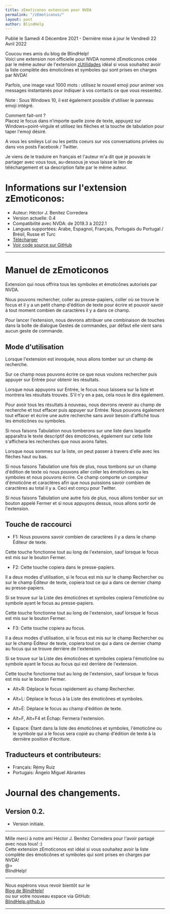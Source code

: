```yaml
---
title: zEmoticonos extension pour NVDA
permalink: "/zEmoticonos/"
layout: post
author: BlindHelp
---
```


<footer>Publié le Samedi 4 Décembre 2021 - Dernière mise à jour le Vendredi 22 Avril 2022</footer>

Coucou mes amis du blog de BlindHelp!    
Voici une extension non officielle  pour NVDA nommé zEmoticonos créée par le même auteur de l'extension [zUtilidades](https://blindhelp.github.io/zUtilidades/) idéal si vous souhaitez avoir la liste complète des émoticônes et symboles qui sont prises en charges  par NVDA!    

Parfois, une image vaut 1000 mots : utilisez le nouvel emoji pour animer vos messages instantanés pour indiquer à vos contacts ce que vous ressentez.    

Note : Sous Windows 10, il est également possible d'utiliser le panneau emoji intégré.    

Comment fait-ont ?    
Placez le focus dans n’importe quelle zone de texte, appuyez sur Windows+point-virgule et utilisez les flèches et la touche de tabulation pour taper l'emoji désiré.    

A vous les smileys Lol ou les petits coeurs sur vos conversations privées ou dans vos posts Facebook / Twitter.

Je viens de le traduire en français et l'auteur m'a dit que je pouvais le partager avec vous tous, au-dessous je vous laisse le lien de téléchargement et sa description faite par le même auteur.    

# Informations sur l'extension zEmoticonos: #

* Auteur: <span lang="es">Héctor J. Benítez Corredera</span>
* Version actuelle: 0.4
* Compatibilité avec NVDA: de 2019.3 à 2022.1
* Langues supportées: Arabe, Espagnol, Français, Portugais du Portugal / Brésil, Russe et Turc
* [Télécharger](https://nvda.es/files/get.php?file=zEmoticonos)
* [Voir code source sur GitHub](https://github.com/hxebolax/zEmoticonos)

---

# Manuel de zEmoticonos
Extension qui nous offrira tous les symboles et émoticônes autorisés par NVDA.

Nous pouvons rechercher, coller au presse-papiers, coller où se trouve le focus et il y a un petit champ d'édition de texte pour écrire et pouvoir savoir à tout moment combien de caractères il y a dans ce champ.

Pour lancer l'extension, nous devrons attribuer une combinaison de touches dans la boîte de dialogue Gestes de commandes, par défaut elle vient sans aucun geste de commande.

## Mode d'utilisation

Lorsque l'extension est invoquée, nous allons tomber sur un champ de recherche.

Sur ce champ nous pouvons écrire ce que nous voulons rechercher puis appuyer sur Entrée pour obtenir les résultats.

Lorsque nous appuyons sur Entrée, le focus nous laissera sur la liste et montrera les résultats trouvés. S'il n'y en a pas, cela nous le dira également.

Pour avoir tous les résultats à nouveau, nous devrons revenir au champ de recherche et tout effacer puis appuyer sur Entrée. Nous pouvons également tout effacer et écrire une autre recherche sans avoir besoin d'affiché tous les émoticônes ou symboles.

Si nous faisons Tabulation nous tomberons sur une liste dans laquelle apparaîtra le texte descriptif des émoticônes, également sur cette liste  s'affichera les recherches que nous avons faites.

Lorsque nous sommes sur la liste, on peut passer à travers d'elle avec les flèches haut ou bas.

Si nous faisons Tabulation une fois de plus, nous tombons sur un champ d'édition de texte où nous pouvons aller coller les émoticônes ou les symboles et nous pouvons écrire. Ce champ comporte un compteur d'émoticône et caractères afin que nous puissions savoir combien de caractères au total il y a. Ceci est conçu pour Twitter.

Si nous faisons Tabulation une autre fois de plus, nous allons tomber sur un bouton appelé Fermer et si nous appuyons dessus, nous allons sortir de l'extension.

## Touche de raccourci

* F1: Nous pouvons savoir combien de caractères il y a dans le champ Éditeur de texte.

Cette touche fonctionne tout au long de l'extension, sauf lorsque le focus est mis sur le bouton Fermer.

* F2: Cette touche copiera dans le presse-papiers.

Il a deux modes d'utilisation, si le focus est mis sur le champ Rechercher ou sur le champ Éditeur de texte, copiera  tout ce qui a dans ce dernier champ au presse-papiers.

Si se trouve sur la Liste des émoticônes et symboles copiera l'émoticône ou symbole  ayant le focus  au presse-papiers.

Cette touche fonctionne tout au long de l'extension, sauf lorsque le focus est mis sur le bouton Fermer.

* F3: Cette touche copiera au focus.

Il a deux modes d'utilisation, si le focus est mis sur le champ Rechercher ou sur le champ Éditeur de texte, copiera  tout ce qui a dans ce dernier champ au focus qui se trouve derrière de l'extension.

Si se trouve sur la Liste des émoticônes et symboles  copiera l'émoticône ou symbole  ayant le focus au focus qui est derrière de l'extension.

Cette touche fonctionne tout au long de l'extension, sauf lorsque le focus est mis sur le bouton Fermer.

* Alt+R: Déplace le focus rapidement au champ Rechercher.

* Alt+L: Déplace le focus à la Liste des émoticônes et symboles.

* Alt+É: Déplace le focus au champ d'édition de texte.

* Alt+F, Alt+F4 et Échap: Fermera l'extension.

* Espace: Étant dans la liste des émoticônes et symboles, l'émoticône ou le symbole qui a le focus sera copié au champ d'édition de texte à la dernière position d'écriture.

## Traducteurs et contributeurs:

* Français: Rémy Ruiz
* Portugais: Ângelo Miguel Abrantes
# Journal des changements.
## Version 0.2.
* Version initiale.

---

Mille merci à notre ami <span lang="es">Héctor J. Benítez Corredera</span> pour l'avoir partagé avec nous tous! :)    
Cette extension zEmoticonos est idéal si vous souhaitez avoir la liste complète des émoticônes et symboles qui sont prises en charges  par NVDA!    
    @+    
BlindHelp!    

---

Nous espérons vous revoir bientôt sur le      
[Blog de BlindHelp!](http://blindhelp.blogspot.fr/)                    
ou sur  votre nouveau espace via GitHub:                     
[BlindHelp.github.io](https://blindhelp.github.io)                    

---
